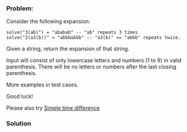 ### Problem:
<p>Consider the following expansion:</p>
<pre><code class="language-Haskell"><span class="hljs-title">solve</span>(<span class="hljs-string">&quot;3(ab)&quot;</span>) = <span class="hljs-string">&quot;ababab&quot;</span> <span class="hljs-comment">-- &quot;ab&quot; repeats 3 times</span>
<span class="hljs-title">solve</span>(<span class="hljs-string">&quot;2(a3(b))&quot;</span> = <span class="hljs-string">&quot;abbbabbb&quot;</span> <span class="hljs-comment">-- &quot;a3(b)&quot; == &quot;abbb&quot; repeats twice.</span></code></pre>
<p>Given a string, return the expansion of that string. </p>
<p>Input will consist of only lowercase letters and numbers (1 to 9) in valid parenthesis. There will be no letters or numbers after the last closing parenthesis.</p>
<p>More examples in test cases. </p>
<p>Good luck!</p>
<p>Please also try <a href="https://www.codewars.com/kata/5b76a34ff71e5de9db0000f2" target="_blank">Simple time difference</a></p>

### Solution